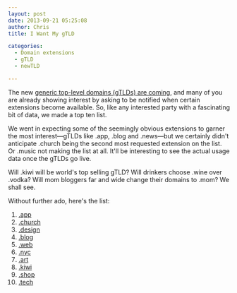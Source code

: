 ```yaml
---
layout: post
date: 2013-09-21 05:25:08
author: Chris
title: I Want My gTLD

categories:
  - Domain extensions
  - gTLD
  - newTLD

---
```


<!-- excerpt -->

The new [generic top-level domains (gTLDs) are coming][1], and many of you are already showing interest by asking to be notified when certain extensions become available. So, like any interested party with a fascinating bit of data, we made a top ten list. 

<!-- /excerpt -->

We went in expecting some of the seemingly obvious extensions to garner the most interest—gTLDs like .app, .blog and .news—but we certainly didn't anticipate .church being the second most requested extension on the list. Or .music not making the list at all. It'll be interesting to see the actual usage data once the gTLDs go live. 

Will .kiwi will be world's top selling gTLD? Will drinkers choose .wine over .vodka? Will mom bloggers far and wide change their domains to .mom? We shall see.

Without further ado, here's the list:

1. [.app](https://iwantmyname.com/domains/dot-app)
2. [.church](https://iwantmyname.com/domains/dot-church)
3. [.design](https://iwantmyname.com/domains/dot-design)
4. [.blog](https://iwantmyname.com/domains/dot-blog)
5. [.web](https://iwantmyname.com/domains/dot-web)
6. [.nyc](https://iwantmyname.com/domains/dot-nyc)
7. [.art](https://iwantmyname.com/domains/dot-art)
8. [.kiwi](https://iwantmyname.com/domains/dot-kiwi)
9. [.shop](https://iwantmyname.com/domains/dot-shop)
10. [.tech](https://iwantmyname.com/domains/dot-tech)

[1]: https://iwantmyname.com/domains/new-gtld-domain-extensions
